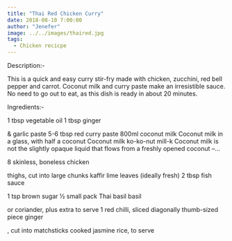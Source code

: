 ```yaml
---
title: "Thai Red Chicken Curry"
date: 2018-08-10 7:00:00
author: "Jenefer"
image: ../../images/thaired.jpg
tags:
  - Chicken recicpe
---
```


Description:-

This is a quick and easy curry stir-fry made with chicken, zucchini, red bell pepper and carrot. Coconut milk and curry paste make an irresistible sauce. No need to go out to eat, as this dish is ready in about 20 minutes.

Ingredients:-

1 tbsp vegetable oil
1 tbsp ginger

& garlic paste
5-6 tbsp red curry paste
800ml coconut milk
Coconut milk in a glass, with half a coconut Coconut milk ko-ko-nut mill-k
Coconut milk is not the slightly opaque liquid that flows from a freshly opened coconut –…

8 skinless, boneless chicken

thighs, cut into large chunks
kaffir lime leaves (ideally fresh)
2 tbsp fish sauce

1 tsp brown sugar
½ small pack Thai basil
basil

or coriander, plus extra to serve
1 red chilli, sliced diagonally
thumb-sized piece ginger

, cut into matchsticks
cooked jasmine rice, to serve
